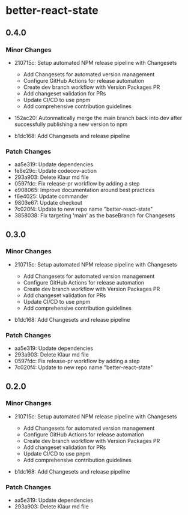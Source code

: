 # better-react-state

## 0.4.0

### Minor Changes

- 210715c: Setup automated NPM release pipeline with Changesets
  - Add Changesets for automated version management
  - Configure GitHub Actions for release automation
  - Create dev branch workflow with Version Packages PR
  - Add changeset validation for PRs
  - Update CI/CD to use pnpm
  - Add comprehensive contribution guidelines

- 152ac20: Autonmatically merge the main branch back into dev after successfully publishing a new version to npm
- b1dc168: Add Changesets and release pipeline

### Patch Changes

- aa5e319: Update dependencies
- fe8e29c: Update codecov-action
- 293a903: Delete Klaur md file
- 0597fdc: Fix release-pr workflow by adding a step
- e908065: Improve documentation around best practices
- f6e4025: Update commander
- 9803e67: Update checkout
- 7c020f4: Update to new repo name "better-react-state"
- 3858038: Fix targeting 'main' as the baseBranch for Changesets

## 0.3.0

### Minor Changes

- 210715c: Setup automated NPM release pipeline with Changesets
  - Add Changesets for automated version management
  - Configure GitHub Actions for release automation
  - Create dev branch workflow with Version Packages PR
  - Add changeset validation for PRs
  - Update CI/CD to use pnpm
  - Add comprehensive contribution guidelines

- b1dc168: Add Changesets and release pipeline

### Patch Changes

- aa5e319: Update dependencies
- 293a903: Delete Klaur md file
- 0597fdc: Fix release-pr workflow by adding a step
- 7c020f4: Update to new repo name "better-react-state"

## 0.2.0

### Minor Changes

- 210715c: Setup automated NPM release pipeline with Changesets
  - Add Changesets for automated version management
  - Configure GitHub Actions for release automation
  - Create dev branch workflow with Version Packages PR
  - Add changeset validation for PRs
  - Update CI/CD to use pnpm
  - Add comprehensive contribution guidelines

- b1dc168: Add Changesets and release pipeline

### Patch Changes

- aa5e319: Update dependencies
- 293a903: Delete Klaur md file
